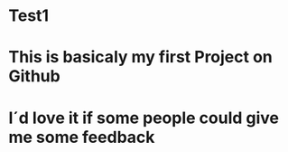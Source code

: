 # Test1
# This is basicaly my first Project on Github
# I´d love it if some people could give me some feedback
